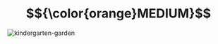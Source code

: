 # $${\color{orange}MEDIUM}$$
![kindergarten-garden](https://user-images.githubusercontent.com/65892342/236131703-c3a40d35-37ae-407f-8e4b-89d9b59c0c3a.svg)
